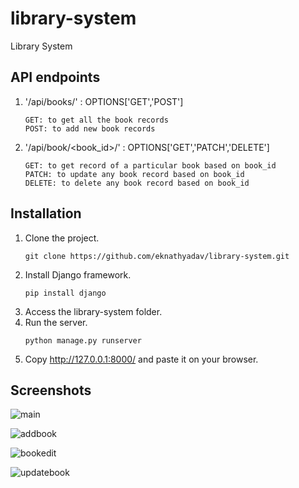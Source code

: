 # library-system
Library System

## API endpoints
1. '/api/books/' : OPTIONS['GET','POST']

    ```
    GET: to get all the book records
    POST: to add new book records
    ```
    
2. '/api/book/<book_id>/' : OPTIONS['GET','PATCH','DELETE']

    ```
    GET: to get record of a particular book based on book_id
    PATCH: to update any book record based on book_id
    DELETE: to delete any book record based on book_id
    ```

## Installation
1. Clone the project.
   ```
   git clone https://github.com/eknathyadav/library-system.git
   ```
2. Install Django framework.
   ```
   pip install django
   ```
3. Access the library-system folder.
4. Run the server.
   ```
   python manage.py runserver
   ```
5. Copy http://127.0.0.1:8000/ and paste it on your browser.

## Screenshots

![main](https://user-images.githubusercontent.com/48616375/175518911-3ceb0167-827b-4a92-97cf-b5198e716840.PNG)

![addbook](https://user-images.githubusercontent.com/48616375/175518959-a2bc64ff-281c-4e3a-87d4-f5692d181507.PNG)

![bookedit](https://user-images.githubusercontent.com/48616375/175518970-c5873b55-a309-41e9-b371-386a5957f8af.PNG)

![updatebook](https://user-images.githubusercontent.com/48616375/175519144-bd9be404-1f5b-4464-b2b1-6e930145b166.PNG)



